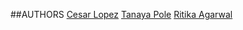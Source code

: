 ##AUTHORS
[Cesar Lopez](https://github.com/CeL124)
[Tanaya Pole](https://github.com/tanayapole)
[Ritika Agarwal](https://github.com/Ritika-a)
